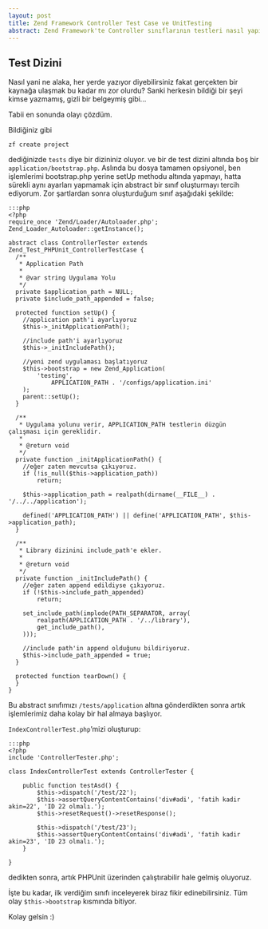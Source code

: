 ```yaml
---
layout: post
title: Zend Framework Controller Test Case ve UnitTesting
abstract: Zend Framework'te Controller sınıflarının testleri nasıl yapılır?
---
```


## Test Dizini

Nasıl yani ne alaka, her yerde yazıyor diyebilirsiniz fakat gerçekten bir kaynağa ulaşmak bu kadar mı zor olurdu?
Sanki herkesin bildiği bir şeyi kimse yazmamış, gizli bir belgeymiş gibi...

Tabii en sonunda olayı çözdüm.

Bildiğiniz gibi

    zf create project

dediğinizde `tests` diye bir dizininiz oluyor. ve bir de test dizini altında boş bir `application/bootstrap.php`.
Aslında bu dosya tamamen opsiyonel, ben işlemlerimi bootstrap.php yerine setUp methodu altında yapmayı, hatta
sürekli aynı ayarları yapmamak için abstract bir sınıf oluşturmayı tercih ediyorum. Zor şartlardan sonra oluşturduğum
sınıf aşağıdaki şekilde:

    :::php
    <?php
    require_once 'Zend/Loader/Autoloader.php';
    Zend_Loader_Autoloader::getInstance();

    abstract class ControllerTester extends Zend_Test_PHPUnit_ControllerTestCase {
      /**
       * Application Path
       *
       * @var string Uygulama Yolu
       */
      private $application_path = NULL;
      private $include_path_appended = false;

      protected function setUp() {
        //application path'i ayarlıyoruz
        $this->_initApplicationPath();

        //include path'i ayarlıyoruz
        $this->_initIncludePath();

        //yeni zend uygulaması başlatıyoruz
        $this->bootstrap = new Zend_Application(
	        'testing',
		        APPLICATION_PATH . '/configs/application.ini'
        );
        parent::setUp();
      }

      /**
       * Uygulama yolunu verir, APPLICATION_PATH testlerin düzgün çalışması için gereklidir.
       *
       * @return void
       */
      private function _initApplicationPath() {
        //eğer zaten mevcutsa çıkıyoruz.
        if (!is_null($this->application_path))
	        return;

        $this->application_path = realpath(dirname(__FILE__) . '/../../application');

        defined('APPLICATION_PATH') || define('APPLICATION_PATH', $this->application_path);
      }

      /**
       * Library dizinini include_path'e ekler.
       *
       * @return void
       */
      private function _initIncludePath() {
        //eğer zaten append edildiyse çıkıyoruz.
        if (!$this->include_path_appended)
	        return;

        set_include_path(implode(PATH_SEPARATOR, array(
	        realpath(APPLICATION_PATH . '/../library'),
	        get_include_path(),
        )));

        //include path'in append olduğunu bildiriyoruz.
        $this->include_path_appended = true;
      }

      protected function tearDown() {
      }
    }

Bu abstract sınıfımızı `/tests/application` altına gönderdikten sonra artık işlemlerimiz daha kolay bir hal almaya başlıyor.

`IndexControllerTest.php`’mizi oluşturup:

    :::php
    <?php
    include 'ControllerTester.php';

    class IndexControllerTest extends ControllerTester {

	    public function testAsd() {
		    $this->dispatch('/test/22');
		    $this->assertQueryContentContains('div#adi', 'fatih kadir akin=22', 'ID 22 olmalı.');
		    $this->resetRequest()->resetResponse();

		    $this->dispatch('/test/23');
		    $this->assertQueryContentContains('div#adi', 'fatih kadir akin=23', 'ID 23 olmalı.');
	    }

    }

dedikten sonra, artık PHPUnit üzerinden çalıştırabilir hale gelmiş oluyoruz.

İşte bu kadar, ilk verdiğim sınıfı inceleyerek biraz fikir edinebilirsiniz. Tüm olay `$this->bootstrap` kısmında bitiyor.

Kolay gelsin :)
